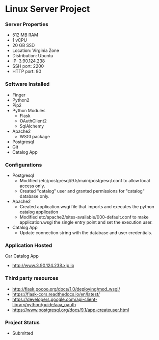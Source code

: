 # Linux Server Project
### Server Properties
* 512 MB RAM
* 1 vCPU
* 20 GB SSD
* Location: Virginia Zone
* Distribution: Ubuntu
* IP: 3.90.124.238
* SSH port: 2200
* HTTP port: 80

### Software Installed
* Finger
* Python2
* Pip2
* Python Modules
    * Flask
    * OAuthClient2
    * SqlAlchemy
* Apache2
   * WSGI package
* Postgresql
* Git
* Catalog App

### Configurations
* Postgresql
   * Modified /etc/postgresql/9.5/main/postgresql.conf to allow local access only.
   * Created "catalog" user and granted permissions for "catalog" database only.
* Apache2
   * Created application.wsgi file that imports and executes the python catalog application
   * Modified etc/apache2/sites-available/000-default.conf to make application.wsgi the single entry point and set the execution user. 
* Catalog App
   * Update connection string with the database and user credentials.

### Application Hosted
Car Catalog App
* http://www.3.90.124.238.xip.io

### Third party resources
* http://flask.pocoo.org/docs/1.0/deploying/mod_wsgi/
* https://flask-cors.readthedocs.io/en/latest/
* https://developers.google.com/api-client-library/python/guide/aaa_oauth
* https://www.postgresql.org/docs/9.1/app-createuser.html

### Project Status
* Submitted
